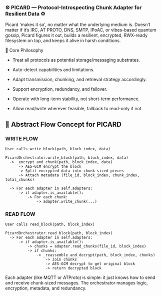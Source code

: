 ### ⚙️ PICARD — Protocol-Introspecting Chunk Adapter for Resilient Data ⚙️

Picard 'makes it so', no matter what the underlying medium is. Doesn’t matter if it’s IRC, AT PROTO, DNS, SMTP, IPoAC, or vibes-based quantum gossip, Picard figures it out, builds a resilient, encrypted, RWX-ready filesystem on top, and keeps it alive in harsh conditions.

🧠 Core Philosophy

* Treat all protocols as potential storage/messaging substrates.

* Auto-detect capabilities and limitations.

* Adapt transmission, chunking, and retrieval strategy accordingly.

* Support encryption, redundancy, and failover.

* Operate with long-term stability, not short-term performance.

* Allow read/write wherever feasible, fallback to read-only if not.

## 📘 Abstract Flow Concept for PICARD

### WRITE FLOW

```
User calls write_block(path, block_index, data)

PicardOrchestrator.write_block(path, block_index, data)
  -> _encrypt_and_chunk(path, block_index, data)
      -> AES-GCM encrypt the block
      -> Split encrypted data into chunk-sized pieces
      -> Attach metadata (file_id, block_index, chunk_index, total_chunks)

  -> For each adapter in self.adapters:
      -> if adapter.is_available():
          -> For each chunk:
              -> adapter.write_chunk(...)
```

### READ FLOW

```
User calls read_block(path, block_index)

PicardOrchestrator.read_block(path, block_index)
  -> For each adapter in self.adapters:
      -> if adapter.is_available():
          -> chunks = adapter.read_chunks(file_id, block_index)
          -> if chunks:
              -> _reassemble_and_decrypt(path, block_index, chunks)
                  -> Join chunks
                  -> AES-GCM decrypt to get original block
                  -> return decrypted block
```

Each adapter (like MQTT or ATProto) is simple: it just knows how to send and receive chunk-sized messages. The orchestrator manages logic, encryption, metadata, and redundancy.
```
